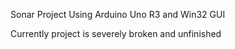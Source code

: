 Sonar Project Using Arduino Uno R3 and Win32 GUI

Currently project is severely broken and unfinished
